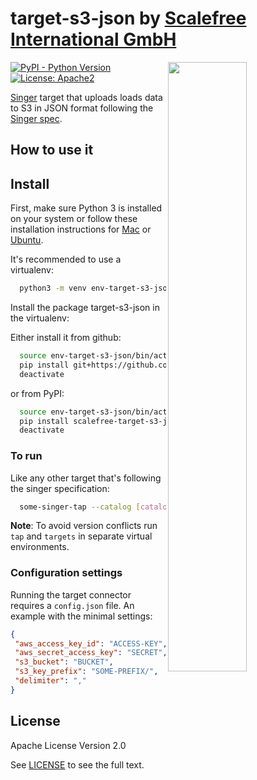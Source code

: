 # target-s3-json by [Scalefree International GmbH](https://www.scalefree.com)

<img src="https://user-images.githubusercontent.com/78537603/191483803-8cd4fc72-54a1-45f6-ab39-d798ec83e4c9.jpg" width=50% align=right>

[![PyPI - Python Version](https://img.shields.io/pypi/pyversions/pipelinewise-target-s3-csv.svg)](https://pypi.org/project/pipelinewise-target-s3-csv/)
[![License: Apache2](https://img.shields.io/badge/License-Apache2-yellow.svg)](https://opensource.org/licenses/Apache-2.0)

[Singer](https://www.singer.io/) target that uploads loads data to S3 in JSON format
following the [Singer spec](https://github.com/singer-io/getting-started/blob/master/docs/SPEC.md).

## How to use it

## Install

First, make sure Python 3 is installed on your system or follow these
installation instructions for [Mac](http://docs.python-guide.org/en/latest/starting/install3/osx/) or
[Ubuntu](https://www.digitalocean.com/community/tutorials/how-to-install-python-3-and-set-up-a-local-programming-environment-on-ubuntu-16-04).

It's recommended to use a virtualenv:

```bash
  python3 -m venv env-target-s3-json
```

Install the package target-s3-json in the virtualenv:

Either install it from github:
```bash
  source env-target-s3-json/bin/activate
  pip install git+https://github.com/ScalefreeCOM/scalefree-target-s3-json
  deactivate
```
or from PyPI:
```bash
  source env-target-s3-json/bin/activate
  pip install scalefree-target-s3-json
  deactivate
```

### To run

Like any other target that's following the singer specification:

```bash
  some-singer-tap --catalog [catalog.json] | ~/environment/env-target-s3-json/bin/python3 env-target-s3-json/lib/python3.7/site-packages/target_s3_json/__init__.py --config [config.json]
```

**Note**: To avoid version conflicts run `tap` and `targets` in separate virtual environments.

### Configuration settings

Running the target connector requires a `config.json` file. An example with the minimal settings:

   ```json
   {
	"aws_access_key_id": "ACCESS-KEY",
	"aws_secret_access_key": "SECRET",
	"s3_bucket": "BUCKET",
	"s3_key_prefix": "SOME-PREFIX/",
	"delimiter": ","
   }
   ```

## License

Apache License Version 2.0

See [LICENSE](LICENSE) to see the full text.
